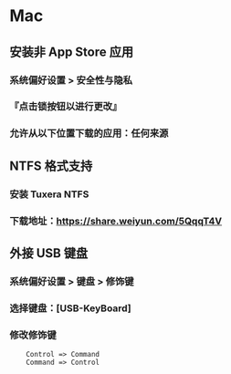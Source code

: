# Mac

## 安装非 App Store 应用

### 系统偏好设置 > 安全性与隐私

### 『点击锁按钮以进行更改』

### 允许从以下位置下载的应用：任何来源

## NTFS 格式支持

### 安装 Tuxera NTFS

### 下载地址：https://share.weiyun.com/5QqqT4V

## 外接 USB 键盘

### 系统偏好设置 > 键盘 > 修饰键

### 选择键盘：[USB-KeyBoard]

### 修改修饰键
	
		Control => Command
		Command => Control

